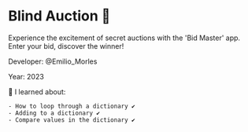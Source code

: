 # Blind Auction 👀

Experience the excitement of secret auctions with the 'Bid Master' app. Enter your bid, discover the winner!

Developer: @Emilio_Morles

Year: 2023

🔸 I learned about:

    - How to loop through a dictionary ✔️
    - Adding to a dictionary ✔️
    - Compare values in the dictionary ✔️
